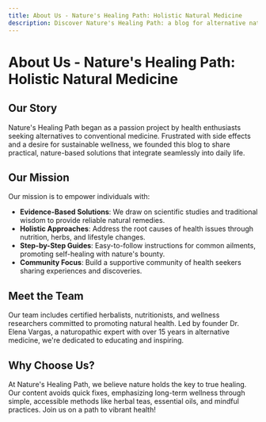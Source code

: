 ```yaml
---
title: About Us - Nature's Healing Path: Holistic Natural Medicine
description: Discover Nature's Healing Path: a blog for alternative natural medicine. Learn evidence-based, holistic solutions using nature's remedies.
---
```


# About Us - Nature's Healing Path: Holistic Natural Medicine

<div class="container mx-auto px-4 py-8">

## Our Story

Nature's Healing Path began as a passion project by health enthusiasts seeking alternatives to conventional medicine. Frustrated with side effects and a desire for sustainable wellness, we founded this blog to share practical, nature-based solutions that integrate seamlessly into daily life.

## Our Mission

Our mission is to empower individuals with:
- **Evidence-Based Solutions**: We draw on scientific studies and traditional wisdom to provide reliable natural remedies.
- **Holistic Approaches**: Address the root causes of health issues through nutrition, herbs, and lifestyle changes.
- **Step-by-Step Guides**: Easy-to-follow instructions for common ailments, promoting self-healing with nature's bounty.
- **Community Focus**: Build a supportive community of health seekers sharing experiences and discoveries.

## Meet the Team

Our team includes certified herbalists, nutritionists, and wellness researchers committed to promoting natural health. Led by founder Dr. Elena Vargas, a naturopathic expert with over 15 years in alternative medicine, we're dedicated to educating and inspiring.

## Why Choose Us?

At Nature's Healing Path, we believe nature holds the key to true healing. Our content avoids quick fixes, emphasizing long-term wellness through simple, accessible methods like herbal teas, essential oils, and mindful practices. Join us on a path to vibrant health!

</div>
